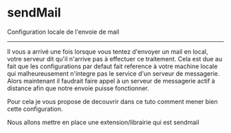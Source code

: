 # sendMail
Configuration locale de l'envoie de mail

---
Il vous a arrivé une fois lorsque vous tentez d'envoyer un mail en local, votre serveur dit qu'il n'arrive pas à effectuer ce traitement. Cela est due au fait que les configurations par defaut fait reference à votre machine locale qui malheureusement n'integre pas le service d'un serveur de messagerie.
Alors maintenant il faudrait faire appel à un serveur de messagerie actif à distance afin que notre envoie puisse fonctionner.

Pour cela je vous propose de decouvrir dans ce tuto comment mener bien cette configuration.

Nous allons mettre en place une extension/librairie qui est sendmail
